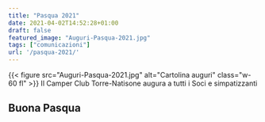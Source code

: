 ```yaml
---
title: "Pasqua 2021"
date: 2021-04-02T14:52:28+01:00
draft: false
featured_image: "Auguri-Pasqua-2021.jpg"
tags: ["comunicazioni"]
url: '/pasqua-2021/'
---
```


{{< figure src="Auguri-Pasqua-2021.jpg" alt="Cartolina auguri" class="w-60 fl" >}}
Il Camper Club Torre-Natisone augura a tutti i Soci e simpatizzanti

## Buona Pasqua


